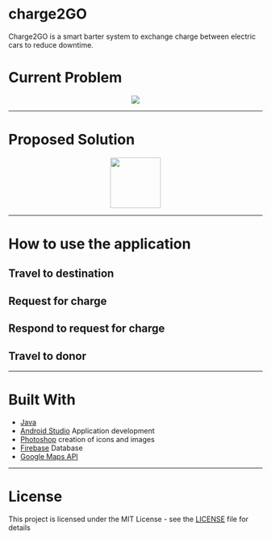 # charge2GO

Charge2GO is a smart barter system to exchange charge between electric cars to reduce downtime.

# Current Problem

<p align="center">
  <img src="https://github.com/hashbangers/charge2GO/blob/master/screenshots/problem_map.png">
</p>

---

# Proposed Solution

<p align="center">
  <img src="https://github.com/hashbangers/charge2GO/blob/master/screenshots/solution_map.png" width="100">
</p>

---

# How to use the application

## Travel to destination

## Request for charge

## Respond to request for charge

## Travel to donor

---

# Built With

* [Java](https://java.com/en/) 
* [Android Studio](https://developer.android.com/index.html) Application development
* [Photoshop](www.adobe.com/Photoshop) creation of icons and images
* [Firebase](https://firebase.google.com) Database 
* [Google Maps API](https://developers.google.com/maps) 

---

# License

This project is licensed under the MIT License - see the [LICENSE](LICENSE) file for details





